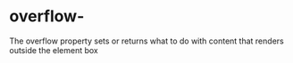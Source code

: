 # overflow-
The overflow property sets or returns what to do with content that renders outside the element box

